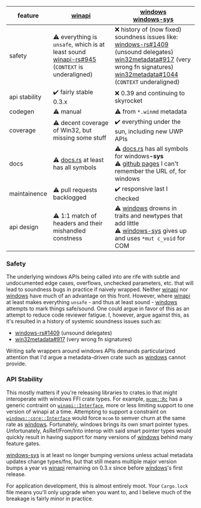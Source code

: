 | feature       | [winapi]                                                           | [windows]<br>[windows-sys] |
| ------------- | ------------------------------------------------------------------ | ------- |
| safety        | ⚠️ everything is `unsafe`, which is at least sound<br>[winapi-rs#945](https://github.com/retep998/winapi-rs/issues/945) (`CONTEXT` is underaligned) | ❌ history of (now fixed) soundness issues like:<br>[windows-rs#1409](https://github.com/microsoft/windows-rs/issues/1409) (unsound delegates)<br>[win32metadata#917](https://github.com/microsoft/win32metadata/issues/917) (very wrong fn signatures)<br>[win32metadata#1044](https://github.com/microsoft/win32metadata/issues/1044) (`CONTEXT` underaligned)
| api stability | ✔️ fairly stable 0.3.x                                            | ❌ 0.39 and continuing to skyrocket
| codegen       | ⚠️ manual                                                         | ⚠️ from `*.winmd` metadata |
| coverage      | ⚠️ decent coverage of Win32, but missing some stuff               | ✔️ everything under the sun, including new UWP APIs
| docs          | ⚠️ [docs.rs](https://docs.rs/winapi/) at least has all symbols    | ⚠️ [docs.rs](https://docs.rs/windows-sys/) has all symbols for windows<strong>-sys</strong><br>⚠️ [github pages](https://microsoft.github.io/windows-docs-rs/doc/windows/) I can't remember the URL of, for windows
| maintainence  | ⚠️ pull requests backlogged                                       | ✔️ responsive last I checked |
| api design    | ⚠️ 1:1 match of headers and their mishandled constness            | ⚠️ [windows] drowns in traits and newtypes that add little<br>⚠️ [windows-sys] gives up and uses `*mut c_void` for COM

[winapi]:      https://docs.rs/winapi/
[windows]:     https://microsoft.github.io/windows-docs-rs/doc/windows/
[windows-sys]: https://docs.rs/windows-sys/

### Safety

The underlying windows APIs being called into are rife with subtle and undocumented edge cases, overflows, unchecked parameters, etc. that will lead to soundness bugs in practice if naively wrapped.  Neither [winapi] nor [windows] have much of an advantage on this front.  However, where [winapi] at least makes everything `unsafe` - and thus at least sound - [windows] attempts to mark things safe/sound.  One could argue in favor of this as an attempt to reduce code reviewer fatigue.  I, however, argue against this, as it's resulted in a history of systemic soundness issues such as:

* [windows-rs#1409](https://github.com/microsoft/windows-rs/issues/1409) (unsound delegates)
* [win32metadata#917](https://github.com/microsoft/win32metadata/issues/917) (very wrong fn signatures)

Writing safe wrappers around windows APIs demands particularized attention that I'd argue a metadata-driven crate such as [windows] cannot provide.

### API Stability

This mostly matters if you're releasing libraries to crates.io that might interoperate with windows FFI crate types.
For example, [`mcom::Rc`](https://docs.rs/mcom/latest/mcom/struct.Rc.html) has a generic contraint on [`winapi::Interface`](https://docs.rs/winapi/0.3/winapi/trait.Interface.html), more or less limiting support to one version of winapi at a time.
Attempting to support a constraint on [`windows::core::Interface`](https://microsoft.github.io/windows-docs-rs/doc/windows/core/trait.Interface.html) would force `mcom` to semver churn at the same rate as [windows].  Fortunately, windows brings its own smart pointer types.  *Un*fortunately, AsRef/From/Into interop with said smart pointer types would quickly result in having support for many versions of [windows] behind many feature gates.

[windows-sys] is at least no longer bumping versions unless actual metadata updates change types/fns, but that still means multiple major version bumps a year vs [winapi] remaining on 0.3.x since before [windows]'s first release.

For application development, this is almost entirely moot.  Your `Cargo.lock` file means you'll only upgrade when you want to, and I believe much of the breakage is fairly minor in practice.
